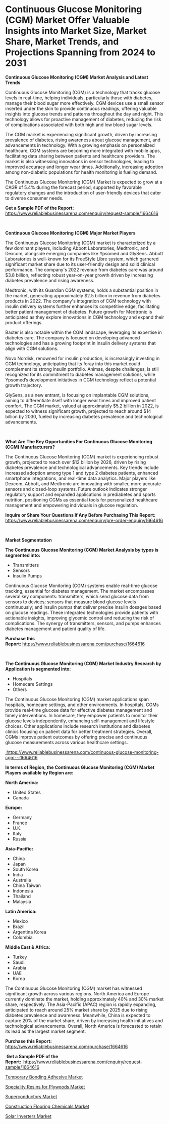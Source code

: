 <p><h1>Continuous Glucose Monitoring (CGM) Market Offer Valuable Insights into Market Size, Market Share, Market Trends, and Projections Spanning from 2024 to 2031</h1></p><p><strong>Continuous Glucose Monitoring (CGM) Market Analysis and Latest Trends</strong></p>
<p><p>Continuous Glucose Monitoring (CGM) is a technology that tracks glucose levels in real-time, helping individuals, particularly those with diabetes, manage their blood sugar more effectively. CGM devices use a small sensor inserted under the skin to provide continuous readings, offering valuable insights into glucose trends and patterns throughout the day and night. This technology allows for proactive management of diabetes, reducing the risk of complications associated with both high and low blood sugar levels.</p><p>The CGM market is experiencing significant growth, driven by increasing prevalence of diabetes, rising awareness about glucose management, and advancements in technology. With a growing emphasis on personalized healthcare, CGM systems are becoming more integrated with mobile apps, facilitating data sharing between patients and healthcare providers. The market is also witnessing innovations in sensor technologies, leading to improved accuracy and longer wear times. Additionally, increasing adoption among non-diabetic populations for health monitoring is fueling demand. </p><p>The Continuous Glucose Monitoring (CGM) Market is expected to grow at a CAGR of 5.4% during the forecast period, supported by favorable regulatory changes and the introduction of user-friendly devices that cater to diverse consumer needs.</p></p>
<p><strong>Get a Sample PDF of the Report:&nbsp;</strong> <a href="https://www.reliablebusinessarena.com/enquiry/request-sample/1664616?utm_campaign=1285&utm_medium=2&utm_source=Github&utm_content=ia&utm_term=28092024&utm_id=continuous-glucose-monitoring-cgm">https://www.reliablebusinessarena.com/enquiry/request-sample/1664616</a></p>
<p>&nbsp;</p>
<p><strong>Continuous Glucose Monitoring (CGM) Major Market Players</strong></p>
<p><p>The Continuous Glucose Monitoring (CGM) market is characterized by a few dominant players, including Abbott Laboratories, Medtronic, and Dexcom, alongside emerging companies like Ypsomed and GlySens. Abbott Laboratories is well-known for its FreeStyle Libre system, which garnered significant market share due to its user-friendly design and solid clinical performance. The company's 2022 revenue from diabetes care was around $3.8 billion, reflecting robust year-on-year growth driven by increasing diabetes prevalence and rising awareness.</p><p>Medtronic, with its Guardian CGM systems, holds a substantial position in the market, generating approximately $2.5 billion in revenue from diabetes products in 2022. The company's integration of CGM technology with insulin delivery systems further enhances its competitive edge, facilitating better patient management of diabetes. Future growth for Medtronic is anticipated as they explore innovations in CGM technology and expand their product offerings.</p><p>Baxter is also notable within the CGM landscape, leveraging its expertise in diabetes care. The company is focused on developing advanced technologies and has a growing footprint in insulin delivery systems that align with CGM solutions.</p><p>Novo Nordisk, renowned for insulin production, is increasingly investing in CGM technology, anticipating that its foray into this market could complement its strong insulin portfolio. Animas, despite challenges, is still recognized for its commitment to diabetes management solutions, while Ypsomed’s development initiatives in CGM technology reflect a potential growth trajectory.</p><p>GlySens, as a new entrant, is focusing on implantable CGM solutions, aiming to differentiate itself with longer wear times and improved patient comfort. The CGM market, valued at approximately $5.2 billion in 2022, is expected to witness significant growth, projected to reach around $14 billion by 2030, fueled by increasing diabetes prevalence and technological advancements.</p></p>
<p>&nbsp;</p>
<p><strong>What Are The Key Opportunities For Continuous Glucose Monitoring (CGM) Manufacturers?</strong></p>
<p><p>The Continuous Glucose Monitoring (CGM) market is experiencing robust growth, projected to reach over $12 billion by 2026, driven by rising diabetes prevalence and technological advancements. Key trends include increased adoption among type 1 and type 2 diabetes patients, enhanced smartphone integrations, and real-time data analytics. Major players like Dexcom, Abbott, and Medtronic are innovating with smaller, more accurate sensors and closed-loop systems. Future outlook indicates stronger regulatory support and expanded applications in prediabetes and sports nutrition, positioning CGMs as essential tools for personalized healthcare management and empowering individuals in glucose regulation.</p></p>
<p><strong>Inquire or Share Your Questions If Any Before Purchasing This Report:</strong> <a href="https://www.reliablebusinessarena.com/enquiry/pre-order-enquiry/1664616?utm_campaign=1285&utm_medium=2&utm_source=Github&utm_content=ia&utm_term=28092024&utm_id=continuous-glucose-monitoring-cgm">https://www.reliablebusinessarena.com/enquiry/pre-order-enquiry/1664616</a></p>
<p>&nbsp;</p>
<p><strong>Market Segmentation</strong></p>
<p><strong>The Continuous Glucose Monitoring (CGM) Market Analysis by types is segmented into:</strong></p>
<p><ul><li>Transmitters</li><li>Sensors</li><li>Insulin Pumps</li></ul></p>
<p><p>Continuous Glucose Monitoring (CGM) systems enable real-time glucose tracking, essential for diabetes management. The market encompasses several key components: transmitters, which send glucose data from sensors to devices; sensors that measure blood glucose levels continuously; and insulin pumps that deliver precise insulin dosages based on glucose readings. These integrated technologies provide patients with actionable insights, improving glycemic control and reducing the risk of complications. The synergy of transmitters, sensors, and pumps enhances diabetes management and patient quality of life.</p></p>
<p><strong>Purchase this Report:&nbsp;</strong><a href="https://www.reliablebusinessarena.com/purchase/1664616?utm_campaign=1285&utm_medium=2&utm_source=Github&utm_content=ia&utm_term=28092024&utm_id=continuous-glucose-monitoring-cgm">https://www.reliablebusinessarena.com/purchase/1664616</a></p>
<p>&nbsp;</p>
<p><strong>The Continuous Glucose Monitoring (CGM) Market Industry Research by Application is segmented into:</strong></p>
<p><ul><li>Hospitals</li><li>Homecare Settings</li><li>Others</li></ul></p>
<p><p>The Continuous Glucose Monitoring (CGM) market applications span hospitals, homecare settings, and other environments. In hospitals, CGMs provide real-time glucose data for effective diabetes management and timely interventions. In homecare, they empower patients to monitor their glucose levels independently, enhancing self-management and lifestyle choices. Other applications include research institutions and diabetes clinics focusing on patient data for better treatment strategies. Overall, CGMs improve patient outcomes by offering precise and continuous glucose measurements across various healthcare settings.</p></p>
<p><a href="https://www.reliablebusinessarena.com/continuous-glucose-monitoring-cgm--r1664616?utm_campaign=1285&utm_medium=2&utm_source=Github&utm_content=ia&utm_term=28092024&utm_id=continuous-glucose-monitoring-cgm">&nbsp;https://www.reliablebusinessarena.com/continuous-glucose-monitoring-cgm--r1664616</a></p>
<p><strong>In terms of Region, the Continuous Glucose Monitoring (CGM) Market Players available by Region are:</strong></p>
<p>
    <p> <strong> North America: </strong>
        <ul>
            <li>United States</li>
            <li>Canada</li>
        </ul>
        </p> 
    <p> <strong> Europe: </strong>
        <ul>
            <li>Germany</li>
            <li>France</li>
            <li>U.K.</li>
            <li>Italy</li>
            <li>Russia</li>
        </ul>
        </p> 
    <p> <strong> Asia-Pacific: </strong>
        <ul>
            <li>China</li>
            <li>Japan</li>
            <li>South Korea</li>
            <li>India</li>
            <li>Australia</li>
            <li>China Taiwan</li>
            <li>Indonesia</li>
            <li>Thailand</li>
            <li>Malaysia</li>
        </ul>
        </p> 
    <p> <strong> Latin America: </strong>
        <ul>
            <li>Mexico</li>
            <li>Brazil</li>
            <li>Argentina Korea</li>
            <li>Colombia</li>
        </ul>
        </p> 
    <p> <strong> Middle East & Africa: </strong>
        <ul>
            <li>Turkey</li>
            <li>Saudi</li>
            <li>Arabia</li>
            <li>UAE</li>
            <li>Korea</li>
        </ul>
    </p>
    </p>
<p><p>The Continuous Glucose Monitoring (CGM) market has witnessed significant growth across various regions. North America and Europe currently dominate the market, holding approximately 40% and 30% market share, respectively. The Asia-Pacific (APAC) region is rapidly expanding, anticipated to reach around 25% market share by 2025 due to rising diabetes prevalence and awareness. Meanwhile, China is expected to capture 20% of the market share, driven by increasing health initiatives and technological advancements. Overall, North America is forecasted to retain its lead as the largest market segment.</p></p>
<p><strong>Purchase this Report: </strong><a href="https://www.reliablebusinessarena.com/purchase/1664616?utm_campaign=1285&utm_medium=2&utm_source=Github&utm_content=ia&utm_term=28092024&utm_id=continuous-glucose-monitoring-cgm">https://www.reliablebusinessarena.com/purchase/1664616</a></p>
<p>&nbsp;<strong>Get a Sample PDF of the Report:&nbsp;&nbsp;</strong><a href="https://www.reliablebusinessarena.com/enquiry/request-sample/1664616?utm_campaign=1285&utm_medium=2&utm_source=Github&utm_content=ia&utm_term=28092024&utm_id=continuous-glucose-monitoring-cgm">https://www.reliablebusinessarena.com/enquiry/request-sample/1664616</a></p>
<p><strong></strong></p>
<p><p><a href="https://issuu.com/reportprime-2/docs/temporary-bonding-adhesive-market-s_438ae5505c4141?utm_campaign=1285&utm_medium=2&utm_source=Github&utm_content=ia&utm_term=28092024&utm_id=continuous-glucose-monitoring-cgm">Temporary Bonding Adhesive Market</a></p><p><a href="https://issuu.com/reportprime-2/docs/speciality-resins-for-plywoods-mark_fafe1637b7af0b?utm_campaign=1285&utm_medium=2&utm_source=Github&utm_content=ia&utm_term=28092024&utm_id=continuous-glucose-monitoring-cgm">Speciality Resins for Plywoods Market</a></p><p><a href="https://www.linkedin.com/pulse/global-perspectives-superconductors-market-trends-challenges-gzkxe?utm_campaign=1285&utm_medium=2&utm_source=Github&utm_content=ia&utm_term=28092024&utm_id=continuous-glucose-monitoring-cgm">Superconductors Market</a></p><p><a href="https://github.com/joannesouthgate/Market-Research-Report-List-5/blob/main/construction-flooring-chemicals-market.md?utm_campaign=1285&utm_medium=2&utm_source=Github&utm_content=ia&utm_term=28092024&utm_id=continuous-glucose-monitoring-cgm">Construction Flooring Chemicals Market</a></p><p><a href="https://www.linkedin.com/pulse/global-solar-inverters-market-focus-application-end-use-industry-e4jse?utm_campaign=1285&utm_medium=2&utm_source=Github&utm_content=ia&utm_term=28092024&utm_id=continuous-glucose-monitoring-cgm">Solar Inverters Market</a></p></p>